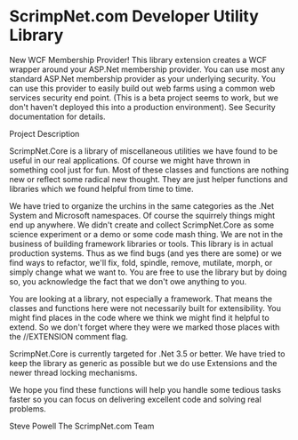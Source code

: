 ScrimpNet.com Developer Utility Library
=======================================

New WCF Membership Provider!
 This library extension creates a WCF wrapper around your ASP.Net membership provider. You can use most any standard ASP.Net membership provider as your underlying security. You can use this provider to easily build out web farms using a common web services security end point. (This is a beta project seems to work, but we don't haven't deployed this into a production environment). See Security documentation for details.
 
 Project Description
 
 ScrimpNet.Core is a library of miscellaneous utilities we have found to be useful in our real applications. Of course we might have thrown in something cool just for fun. Most of these classes and functions are nothing new or reflect some radical new thought. They are just helper functions and libraries which we found helpful from time to time.

We have tried to organize the urchins in the same categories as the .Net System and Microsoft namespaces. Of course the squirrely things might end up anywhere. We didn't create and collect ScrimpNet.Core as some science experiment or a demo or some code mash thing. We are not in the business of building framework libraries or tools. This library is in actual production systems. Thus as we find bugs (and yes there are some) or we find ways to refactor, we'll fix, fold, spindle, remove, mutilate, morph, or simply change what we want to. You are free to use the library but by doing so, you acknowledge the fact that we don't owe anything to you. 

You are looking at a library, not especially a framework. That means the classes and functions here were not necessarily built for extensibility. You might find places in the code where we think we might find it helpful to extend. So we don't forget where they were we marked those places with the //EXTENSION comment flag.

ScrimpNet.Core is currently targeted for .Net 3.5 or better. We have tried to keep the library as generic as possible but we do use Extensions and the newer thread locking mechanisms.

We hope you find these functions will help you handle some tedious tasks faster so you can focus on delivering excellent code and solving real problems.

Steve Powell
The ScrimpNet.com Team 